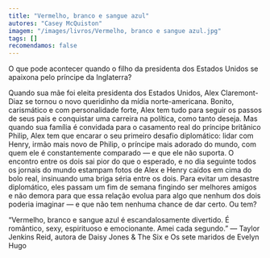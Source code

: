 ```yaml
---
title: "Vermelho, branco e sangue azul"
autores: "Casey McQuiston"
imagem: "/images/livros/Vermelho, branco e sangue azul.jpg"
tags: []
recomendamos: false
---
```


O que pode acontecer quando o filho da presidenta dos Estados Unidos se apaixona pelo príncipe da Inglaterra?

Quando sua mãe foi eleita presidenta dos Estados Unidos, Alex Claremont-Diaz se tornou o novo queridinho da mídia norte-americana. Bonito, carismático e com personalidade forte, Alex tem tudo para seguir os passos de seus pais e conquistar uma carreira na política, como tanto deseja. Mas quando sua família é convidada para o casamento real do príncipe britânico Philip, Alex tem que encarar o seu primeiro desafio diplomático: lidar com Henry, irmão mais novo de Philip, o príncipe mais adorado do mundo, com quem ele é constantemente comparado ― e que ele não suporta.
O encontro entre os dois sai pior do que o esperado, e no dia seguinte todos os jornais do mundo estampam fotos de Alex e Henry caídos em cima do bolo real, insinuando uma briga séria entre os dois. Para evitar um desastre diplomático, eles passam um fim de semana fingindo ser melhores amigos e não demora para que essa relação evolua para algo que nenhum dos dois poderia imaginar ― e que não tem nenhuma chance de dar certo. Ou tem?

“Vermelho, branco e sangue azul é escandalosamente divertido. É romântico, sexy, espirituoso e emocionante. Amei cada segundo.” ― Taylor Jenkins Reid, autora de Daisy Jones & The Six e Os sete maridos de Evelyn Hugo
